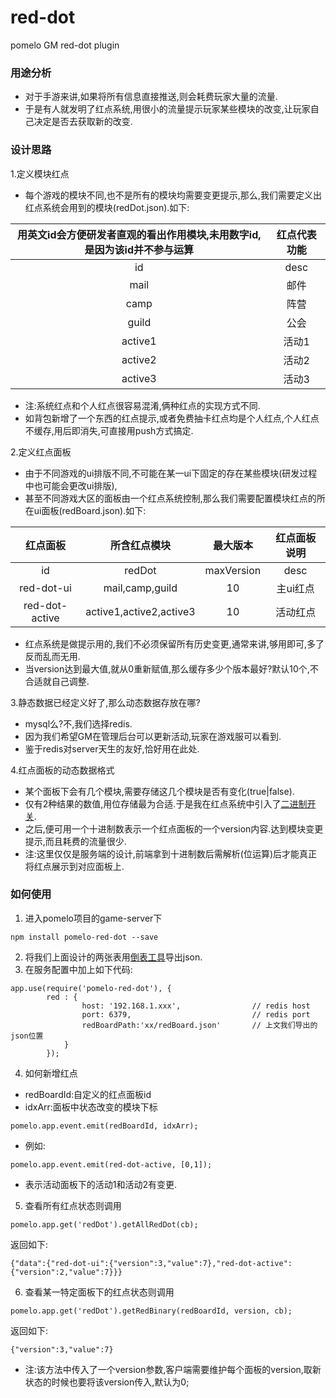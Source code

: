 # red-dot
pomelo GM red-dot plugin

### 用途分析
* 对于手游来讲,如果将所有信息直接推送,则会耗费玩家大量的流量.
* 于是有人就发明了红点系统,用很小的流量提示玩家某些模块的改变,让玩家自己决定是否去获取新的改变.

### 设计思路
1.定义模块红点
* 每个游戏的模块不同,也不是所有的模块均需要变更提示,那么,我们需要定义出红点系统会用到的模块(redDot.json).如下:

|用英文id会方便研发者直观的看出作用模块,未用数字id,是因为该id并不参与运算|红点代表功能|
|:---------:|:--:|
|id	        |desc|
|mail	    |邮件 |
|camp	    |阵营 |
|guild	    |公会 |
|active1	|活动1|
|active2	|活动2|
|active3	|活动3|
* 注:系统红点和个人红点很容易混淆,俩种红点的实现方式不同.
*    如背包新增了一个东西的红点提示,或者免费抽卡红点均是个人红点,个人红点不缓存,用后即消失,可直接用push方式搞定.

2.定义红点面板
* 由于不同游戏的ui排版不同,不可能在某一ui下固定的存在某些模块(研发过程中也可能会更改ui排版),
* 甚至不同游戏大区的面板由一个红点系统控制,那么我们需要配置模块红点的所在ui面板(redBoard.json).如下:

|红点面板        |所含红点模块             |最大版本    |红点面板说明|
|:-------------:|:---------------------:|:---------:|:-------:|
|id             |	redDot              |	maxVersion|	desc    |
|red-dot-ui	    |mail,camp,guild        |	10        |	主ui红点 |
|red-dot-active	|active1,active2,active3| 10          |	活动红点 |

* 红点系统是做提示用的,我们不必须保留所有历史变更,通常来讲,够用即可,多了反而乱而无用.
* 当version达到最大值,就从0重新赋值,那么缓存多少个版本最好?默认10个,不合适就自己调整.

3.静态数据已经定义好了,那么动态数据存放在哪?
* mysql么?不,我们选择redis.
* 因为我们希望GM在管理后台可以更新活动,玩家在游戏服可以看到.
* 鉴于redis对server天生的友好,恰好用在此处.

4.红点面板的动态数据格式
* 某个面板下会有几个模块,需要存储这几个模块是否有变化(true|false).
* 仅有2种结果的数值,用位存储最为合适.于是我在红点系统中引入了[二进制开关](https://github.com/luckyqqk/binarySwitch).
* 之后,便可用一个十进制数表示一个红点面板的一个version内容.达到模块变更提示,而且耗费的流量很少.
* 注:这里仅仅是服务端的设计,前端拿到十进制数后需解析(位运算)后才能真正将红点展示到对应面板上.

### 如何使用
1. 进入pomelo项目的game-server下
```
npm install pomelo-red-dot --save
```
2. 将我们上面设计的两张表用[倒表工具](https://github.com/luckyqqk/excel2json)导出json.
3. 在服务配置中加上如下代码:
```
app.use(require('pomelo-red-dot'), {
        red : {
                host: '192.168.1.xxx',                // redis host
                port: 6379,                           // redis port
                redBoardPath:'xx/redBoard.json'       // 上文我们导出的json位置
            }
        });
 ```
 4. 如何新增红点
 * redBoardId:自定义的红点面板id
 * idxArr:面板中状态改变的模块下标
 ```
 pomelo.app.event.emit(redBoardId, idxArr);
 ```
 * 例如:
 ```
 pomelo.app.event.emit(red-dot-active, [0,1]);
 ```
 * 表示活动面板下的活动1和活动2有变更.
 
 5. 查看所有红点状态则调用
 ```
 pomelo.app.get('redDot').getAllRedDot(cb);
 ```
 返回如下:
 ```
 {"data":{"red-dot-ui":{"version":3,"value":7},"red-dot-active":{"version":2,"value":7}}}
 ```
 6. 查看某一特定面板下的红点状态则调用
 ```
 pomelo.app.get('redDot').getRedBinary(redBoardId, version, cb);
 ```
 返回如下:
 ```
 {"version":3,"value":7}
 ```
 * 注:该方法中传入了一个version参数,客户端需要维护每个面板的version,取新状态的时候也要将该version传入,默认为0;



